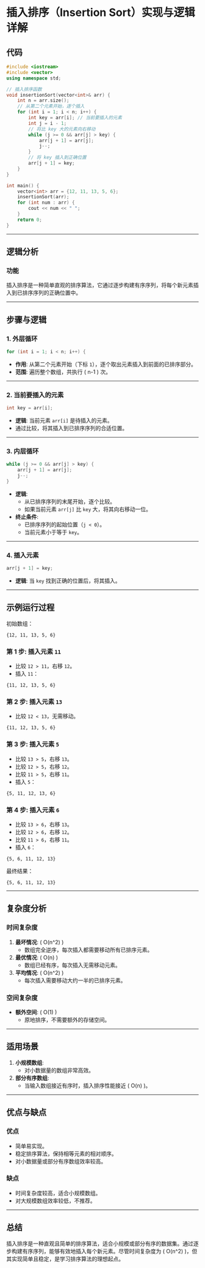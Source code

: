 # 插入排序（Insertion Sort）实现与逻辑详解

## 代码

```cpp
#include <iostream>
#include <vector>
using namespace std;

// 插入排序函数
void insertionSort(vector<int>& arr) {
    int n = arr.size();
    // 从第二个元素开始，逐个插入
    for (int i = 1; i < n; i++) {
        int key = arr[i]; // 当前要插入的元素
        int j = i - 1;
        // 将比 key 大的元素向右移动
        while (j >= 0 && arr[j] > key) {
            arr[j + 1] = arr[j];
            j--;
        }
        // 将 key 插入到正确位置
        arr[j + 1] = key;
    }
}

int main() {
    vector<int> arr = {12, 11, 13, 5, 6};
    insertionSort(arr);
    for (int num : arr) {
        cout << num << " ";
    }
    return 0;
}
```

---

## 逻辑分析

### **功能**
插入排序是一种简单直观的排序算法，它通过逐步构建有序序列，将每个新元素插入到已排序序列的正确位置中。

---

## 步骤与逻辑

### **1. 外层循环**
```cpp
for (int i = 1; i < n; i++) {
```
- **作用**: 从第二个元素开始（下标 `1`），逐个取出元素插入到前面的已排序部分。
- **范围**: 遍历整个数组，共执行 \( n-1 \) 次。

---

### **2. 当前要插入的元素**
```cpp
int key = arr[i];
```
- **逻辑**: 当前元素 `arr[i]` 是待插入的元素。
- 通过比较，将其插入到已排序序列的合适位置。

---

### **3. 内层循环**
```cpp
while (j >= 0 && arr[j] > key) {
    arr[j + 1] = arr[j];
    j--;
}
```
- **逻辑**:
  - 从已排序序列的末尾开始，逐个比较。
  - 如果当前元素 `arr[j]` 比 `key` 大，将其向右移动一位。
- **终止条件**:
  - 已排序序列的起始位置（`j < 0`）。
  - 当前元素小于等于 `key`。

---

### **4. 插入元素**
```cpp
arr[j + 1] = key;
```
- **逻辑**: 当 `key` 找到正确的位置后，将其插入。

---

## 示例运行过程

初始数组：
```
{12, 11, 13, 5, 6}
```

### 第 1 步: 插入元素 `11`
- 比较 `12 > 11`，右移 `12`。
- 插入 `11`：
```
{11, 12, 13, 5, 6}
```

### 第 2 步: 插入元素 `13`
- 比较 `12 < 13`，无需移动。
```
{11, 12, 13, 5, 6}
```

### 第 3 步: 插入元素 `5`
- 比较 `13 > 5`，右移 `13`。
- 比较 `12 > 5`，右移 `12`。
- 比较 `11 > 5`，右移 `11`。
- 插入 `5`：
```
{5, 11, 12, 13, 6}
```

### 第 4 步: 插入元素 `6`
- 比较 `13 > 6`，右移 `13`。
- 比较 `12 > 6`，右移 `12`。
- 比较 `11 > 6`，右移 `11`。
- 插入 `6`：
```
{5, 6, 11, 12, 13}
```

最终结果：
```
{5, 6, 11, 12, 13}
```

---

## 复杂度分析

### 时间复杂度
1. **最坏情况**: \( O(n^2) \)
   - 数组完全逆序，每次插入都需要移动所有已排序元素。
2. **最优情况**: \( O(n) \)
   - 数组已经有序，每次插入无需移动元素。
3. **平均情况**: \( O(n^2) \)
   - 每次插入需要移动大约一半的已排序元素。

### 空间复杂度
- **额外空间**: \( O(1) \)
  - 原地排序，不需要额外的存储空间。

---

## 适用场景

1. **小规模数组**:
   - 对小数据量的数组非常高效。
2. **部分有序数组**:
   - 当输入数组接近有序时，插入排序性能接近 \( O(n) \)。

---

## 优点与缺点

### 优点
- 简单易实现。
- 稳定排序算法，保持相等元素的相对顺序。
- 对小数据量或部分有序数组效率较高。

### 缺点
- 时间复杂度较高，适合小规模数组。
- 对大规模数组效率较低，不推荐。

---

## 总结

插入排序是一种直观且简单的排序算法，适合小规模或部分有序的数据集。通过逐步构建有序序列，能够有效地插入每个新元素。尽管时间复杂度为 \( O(n^2) \)，但其实现简单且稳定，是学习排序算法的理想起点。